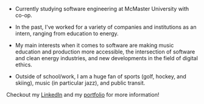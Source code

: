 - Currently studying software engineering at McMaster University with co-op.
  
- In the past, I've worked for a variety of companies and institutions as an intern, ranging from education to energy.

- My main interests when it comes to software are making music education and production more accessible, the intersection of software and clean energy industries, and new developments in the field of digital ethics.

- Outside of school/work, I am a huge fan of sports (golf, hockey, and skiing), music (in particular jazz), and public transit.

Checkout my [LinkedIn](https://www.linkedin.com/in/ethanwalsh03/) and my [portfolio](https://ethanwalsh.tech) for more information!

